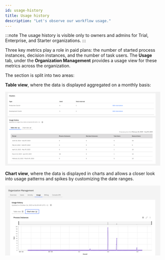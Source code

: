 ```yaml
---
id: usage-history
title: Usage history
description: "Let's observe our workflow usage."
---
```


:::note
The usage history is visible only to owners and admins for Trial, Enterprise, and Starter organizations.
:::

Three key metrics play a role in paid plans: the number of started process instances, decision instances, and the number of task users. The **Usage** tab, under the **Organization Management** provides a usage view for these metrics across the organization. 

The section is split into two areas:

**Table view**, where the data is displayed aggregated on a monthly basis:

![Usage History - Table View](./img/plans_usage_history_table_view.png)

**Chart view**, where the data is displayed in charts and allows a closer look into usage patterns and spikes by customizing the date ranges.

![Usage History - Chart View](./img/plans_usage_history_chart_view.png)
